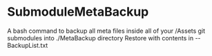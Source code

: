 # SubmoduleMetaBackup

A bash command to backup all meta files inside all of your /Assets git submodules into ./MetaBackup directory
Restore with contents in --BackupList.txt